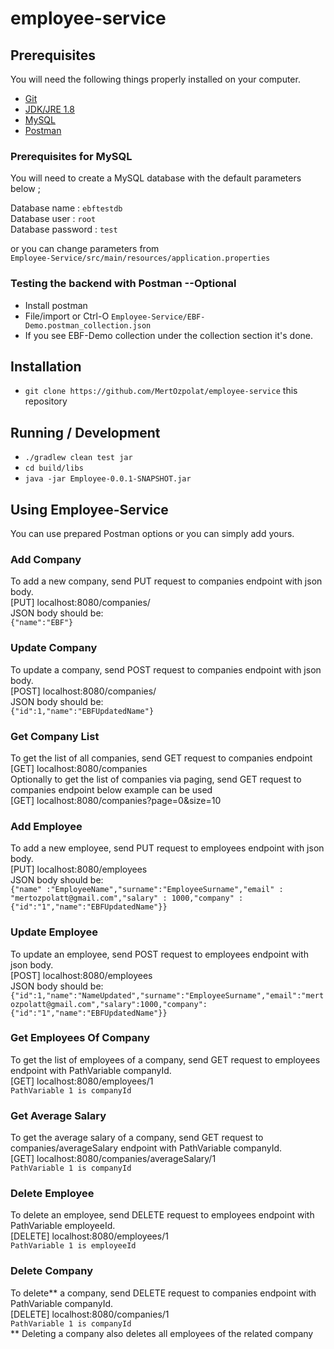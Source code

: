 # employee-service

## Prerequisites

You will need the following things properly installed on your computer.

* [Git](https://git-scm.com/)
* [JDK/JRE 1.8](https://www.oracle.com/tr/java/technologies/javase/javase8-archive-downloads.html)
* [MySQL](https://dev.mysql.com/downloads/mysql/)
* [Postman](https://www.postman.com/downloads/)

### Prerequisites for MySQL

You will need to create a MySQL database with the default parameters below ;

Database name : `ebftestdb`<br />
Database user : `root`<br />
Database password : `test`<br />

or you can change parameters from <br />
`Employee-Service/src/main/resources/application.properties`

### Testing the backend with Postman --Optional
* Install postman
* File/import or Ctrl-O `Employee-Service/EBF-Demo.postman_collection.json`
* If you see EBF-Demo collection under the collection section it's done.

## Installation

* `git clone https://github.com/MertOzpolat/employee-service` this repository

## Running / Development

* `./gradlew clean test jar`
* `cd build/libs`
* `java -jar Employee-0.0.1-SNAPSHOT.jar`

## Using Employee-Service

You can use prepared Postman options or you can simply add yours.

### Add Company
To add a new company, send PUT request to companies endpoint with json body.<br /> 
[PUT] localhost:8080/companies/ <br />JSON body should be: <br /> `{"name":"EBF"}`

### Update Company
To update a company, send POST request to companies endpoint with json body.<br />
[POST] localhost:8080/companies/ <br />JSON body should be: <br />`{"id":1,"name":"EBFUpdatedName"}`

### Get Company List
To get the list of all companies, send GET request to companies endpoint <br/>
[GET] localhost:8080/companies <br />
Optionally to get the list of companies via paging, send GET request to companies endpoint below example can be used<br/>
[GET] localhost:8080/companies?page=0&size=10

### Add Employee
To add a new employee, send PUT request to employees endpoint with json body.<br />
[PUT] localhost:8080/employees <br />JSON body should be: <br /> `{"name" :"EmployeeName","surname":"EmployeeSurname","email" : "mertozpolatt@gmail.com","salary" : 1000,"company" : {"id":"1","name":"EBFUpdatedName"}}`

### Update Employee
To update an employee, send POST request to employees endpoint with json body.<br />
[POST] localhost:8080/employees <br />JSON body should be: <br /> `{"id":1,"name":"NameUpdated","surname":"EmployeeSurname","email":"mertozpolatt@gmail.com","salary":1000,"company":{"id":"1","name":"EBFUpdatedName"}}`

### Get Employees Of Company
To get the list of employees of a company, send GET request to employees endpoint with PathVariable companyId.<br />
[GET] localhost:8080/employees/1 <br /> `PathVariable 1 is companyId`

### Get Average Salary
To get the average salary of a company, send GET request to companies/averageSalary endpoint with PathVariable companyId. <br />
[GET] localhost:8080/companies/averageSalary/1 <br /> `PathVariable 1 is companyId`

### Delete Employee
To delete an employee, send DELETE request to employees endpoint with PathVariable employeeId. <br />
[DELETE] localhost:8080/employees/1 <br /> `PathVariable 1 is employeeId`

### Delete Company
To delete** a company, send DELETE request to companies endpoint with PathVariable companyId. <br />
[DELETE] localhost:8080/companies/1 <br /> `PathVariable 1 is companyId` <br />
** Deleting a company also deletes all employees of the related company